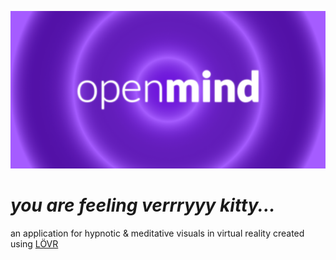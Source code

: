 ![openmind banner](/res/banner.png)
# *you are feeling verrryyy kitty...*
an application for hypnotic & meditative visuals in virtual reality created using [LÖVR](https://lovr.org/)